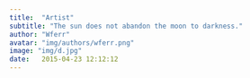```yaml
---
title:  "Artist"
subtitle: "The sun does not abandon the moon to darkness."
author: "Wferr"
avatar: "img/authors/wferr.png"
image: "img/d.jpg"
date:   2015-04-23 12:12:12
---
```



